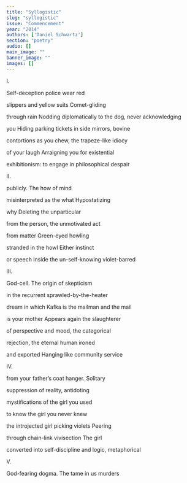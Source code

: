 ```yaml
---
title: "Syllogistic"
slug: "syllogistic"
issue: "Commencement"
year: "2014"
authors: ['Daniel Schwartz']
section: "poetry"
audio: []
main_image: ""
banner_image: ""
images: []
---
```

I.

Self-deception police wear red

slippers and yellow suits Comet-gliding

through rain Nodding diplomatically to the dog, never acknowledging

you Hiding parking tickets in side mirrors, bovine

contortions as you chew, the trapeze-like idiocy

of your laugh Arraigning you for existential

exhibitionism: to engage in philosophical despair

II.

publicly. The how of mind

misinterpreted as the what Hypostatizing

why Deleting the unparticular

from the person, the unmotivated act

from matter Green-eyed howling

stranded in the howl Either instinct

or speech inside the un-self-knowing violet-barred

III.

God-cell. The origin of skepticism

in the recurrent sprawled-by-the-heater

dream in which Kafka is the mailman and the mail

is your mother Appears again the slaughterer

of perspective and mood, the categorical

rejection, the eternal human ironed

and exported Hanging like community service

IV.

from your father’s coat hanger. Solitary

suppression of reality, antidoting

mystifications of the girl you used

to know the girl you never knew

the introjected girl picking violets Peering

through chain-link vivisection The girl

converted into self-discipline and logic, metaphorical

V.

God-fearing dogma. The tame in us murders

